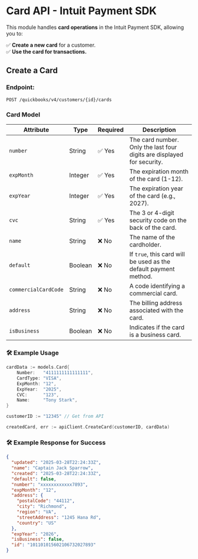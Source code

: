 # Card API - Intuit Payment SDK

This module handles **card operations** in the Intuit Payment SDK, allowing you to:

✅ **Create a new card** for a customer.  
✅ **Use the card for transactions.**  

## **Create a Card**
### **Endpoint:**
```
POST /quickbooks/v4/customers/{id}/cards
```

### Card Model

| Attribute          | Type     | Required | Description |
|--------------------|---------|----------|-------------|
| `number`          | String  | ✅ Yes   | The card number. Only the last four digits are displayed for security. |
| `expMonth`        | Integer | ✅ Yes   | The expiration month of the card (1-12). |
| `expYear`         | Integer | ✅ Yes   | The expiration year of the card (e.g., 2027). |
| `cvc`            | String  | ✅ Yes   | The 3 or 4-digit security code on the back of the card. |
| `name`           | String  | ❌ No    | The name of the cardholder. |
| `default`        | Boolean | ❌ No    | If `true`, this card will be used as the default payment method. |
| `commercialCardCode` | String  | ❌ No    | A code identifying a commercial card. |
| `address`        | String  | ❌ No    | The billing address associated with the card. |
| `isBusiness`     | Boolean | ❌ No    | Indicates if the card is a business card. |


### 🛠 Example Usage
```go
cardData := models.Card{
	Number:   "4111111111111111",
	CardType: "VISA",
	ExpMonth: "12",
	ExpYear:  "2025",
	CVC:      "123",
	Name:     "Tony Stark",
}

customerID := "12345" // Get from API

createdCard, err := apiClient.CreateCard(customerID, cardData)
```

### 🛠 Example Response for Success
```json
{
  "updated": "2025-03-28T22:24:33Z", 
  "name": "Captain Jack Sparrow", 
  "created": "2025-03-28T22:24:33Z", 
  "default": false, 
  "number": "xxxxxxxxxxxx7893", 
  "expMonth": "12", 
  "address": {
    "postalCode": "44112", 
    "city": "Richmond", 
    "region": "VA", 
    "streetAddress": "1245 Hana Rd", 
    "country": "US"
  }, 
  "expYear": "2026", 
  "isBusiness": false, 
  "id": "101101015602106732027893"
}
```